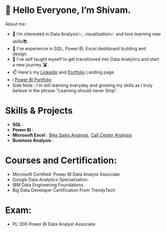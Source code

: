 # 👋 Hello Everyone, I’m Shivam.

About me :

- 👀 I’m interested in Data Analysis📉, visualization📈 and love learning new skills📚.
- 🏢 I've experience in SQL, Power BI, Excel dashboard building and design.
- 🌱 I've self taught myself to get transitioned into Data Analytics and start a new journey 🛣️.
- 📫 Here's my [Linkedin](https://www.linkedin.com/in/shivam-sharma-24a8b51b5) and [Portfolio]() Landing page 
- ℹ️ [Power BI Portfolio]()
- Side Note : I'm still learning everyday and growing my skills as I truly believe in the phrase "Learning should never Stop".

# Skills & Projects 
- **SQL** : 
- **Power BI** : 
- **Microsoft Excel** : [Bike Sales Analysis](https://github.com/shivamsharma-github/Bike-Sales-Analysis.git), [Call Center Analysis](https://github.com/shivamsharma-github/Call-Center-Analysis.git)
- **Business Analysis** : 


# Courses and Certification: 
-  Microsoft Certified: Power BI Data Analyst Associate
-  Google Data Analytics Specialization
-  IBM Data Engineering Foundations
-  Big Data Developer Certification From TrendyTech


# Exam: 
- PL-300 Power BI Data Analyst Associate
